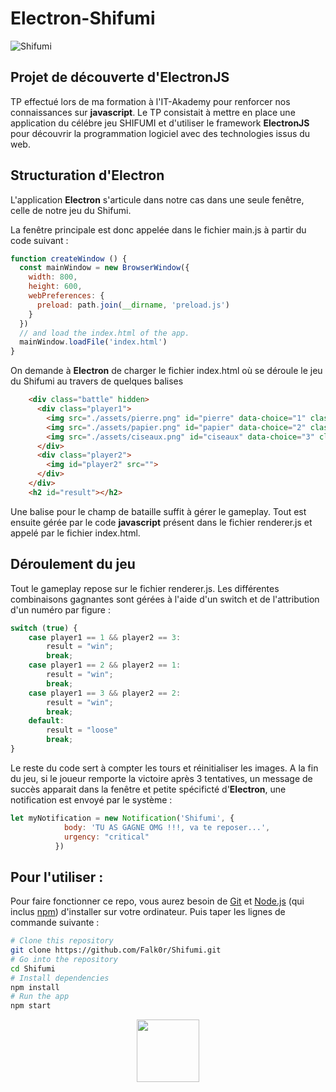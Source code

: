 # Electron-Shifumi

![Shifumi](https://billetsdemissacacia.files.wordpress.com/2017/11/expo-spacejunk.jpg?w=840)

## Projet de découverte d'ElectronJS

TP effectué lors de ma formation à l'IT-Akademy pour renforcer nos connaissances sur __javascript__. Le TP consistait à mettre en place une application du célébre jeu SHIFUMI et d'utiliser le framework __ElectronJS__ pour découvrir la programmation logiciel avec des technologies issus du web.

## Structuration d'Electron

L'application __Electron__ s'articule dans notre cas dans une seule fenêtre, celle de notre jeu du Shifumi.

La fenêtre principale est donc appelée dans le fichier main.js à partir du code suivant :

```javascript
function createWindow () {
  const mainWindow = new BrowserWindow({
    width: 800,
    height: 600,
    webPreferences: {
      preload: path.join(__dirname, 'preload.js')
    }
  })
  // and load the index.html of the app.
  mainWindow.loadFile('index.html')
}
```
On demande à __Electron__ de charger le fichier index.html où se déroule le jeu du Shifumi au travers de quelques balises

```html
    <div class="battle" hidden>
      <div class="player1">
        <img src="./assets/pierre.png" id="pierre" data-choice="1" class="img">
        <img src="./assets/papier.png" id="papier" data-choice="2" class="img">
        <img src="./assets/ciseaux.png" id="ciseaux" data-choice="3" class="img">
      </div>
      <div class="player2">
        <img id="player2" src="">
      </div>
    </div>
    <h2 id="result"></h2>
```
Une balise pour le champ de bataille suffit à gérer le gameplay.
Tout est ensuite gérée par le code __javascript__ présent dans le fichier renderer.js et appelé par le fichier index.html.

## Déroulement du jeu

Tout le gameplay repose sur le fichier renderer.js. Les différentes combinaisons gagnantes sont gérées à l'aide d'un switch et de l'attribution d'un numéro par figure :
```javascript
switch (true) {
    case player1 == 1 && player2 == 3: 
        result = "win";
        break;
    case player1 == 2 && player2 == 1: 
        result = "win";
        break;
    case player1 == 3 && player2 == 2: 
        result = "win";
        break;
    default:
        result = "loose"
        break;
}
```
Le reste du code sert à compter les tours et réinitialiser les images. A la fin du jeu, si le joueur remporte la victoire après 3 tentatives, un message de succès apparait dans la fenêtre et petite spécificté d'__Electron__, une notification est envoyé par le système :
```javascript
let myNotification = new Notification('Shifumi', {
            body: 'TU AS GAGNE OMG !!!, va te reposer...',
            urgency: "critical"
          })
```

## Pour l'utiliser :

Pour faire fonctionner ce repo, vous aurez besoin de [Git](https://git-scm.com) et [Node.js](https://nodejs.org/en/download/) (qui inclus [npm](http://npmjs.com)) d'installer sur votre ordinateur. Puis taper les lignes de commande suivante :

```bash
# Clone this repository
git clone https://github.com/Falk0r/Shifumi.git
# Go into the repository
cd Shifumi
# Install dependencies
npm install
# Run the app
npm start
```
<p align="center">
  <img width="100" height="100" src="https://upload.wikimedia.org/wikipedia/commons/thumb/9/91/Electron_Software_Framework_Logo.svg/1200px-Electron_Software_Framework_Logo.svg.png">
</p>
